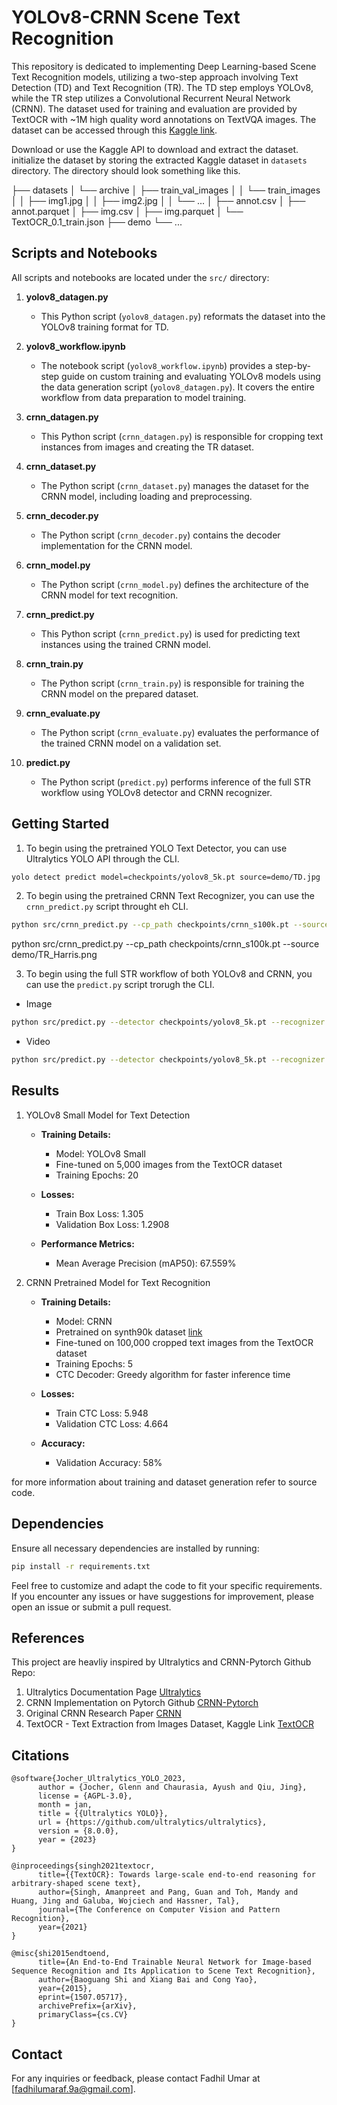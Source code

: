 # YOLOv8-CRNN Scene Text Recognition

This repository is dedicated to implementing Deep Learning-based Scene Text Recognition models, utilizing a two-step approach involving Text Detection (TD) and Text Recognition (TR). The TD step employs YOLOv8, while the TR step utilizes a Convolutional Recurrent Neural Network (CRNN). The dataset used for training and evaluation are provided by TextOCR with ~1M high quality word annotations on TextVQA images. The dataset can be accessed through this [Kaggle link](https://www.kaggle.com/datasets/robikscube/textocr-text-extraction-from-images-dataset).

Download or use the Kaggle API to download and extract the dataset. initialize the dataset by storing the extracted Kaggle dataset in `datasets` directory. The directory should look something like this.

├── datasets
│   └── archive
│       ├── train_val_images
│       │   └── train_images
│       │       ├── img1.jpg
│       │       ├── img2.jpg
│       │       └── ... 
│       ├── annot.csv
│       ├── annot.parquet
│       ├── img.csv
│       ├── img.parquet
│       └── TextOCR_0.1_train.json
├── demo
└── ...


## Scripts and Notebooks

All scripts and notebooks are located under the `src/` directory:

1. **yolov8_datagen.py**

   - This Python script (`yolov8_datagen.py`) reformats the dataset into the YOLOv8 training format for TD.

2. **yolov8_workflow.ipynb**

   - The notebook script (`yolov8_workflow.ipynb`) provides a step-by-step guide on custom training and evaluating YOLOv8 models using the data generation script (`yolov8_datagen.py`). It covers the entire workflow from data preparation to model training.

3. **crnn_datagen.py**

   - This Python script (`crnn_datagen.py`) is responsible for cropping text instances from images and creating the TR dataset.

4. **crnn_dataset.py**

   - The Python script (`crnn_dataset.py`) manages the dataset for the CRNN model, including loading and preprocessing.

5. **crnn_decoder.py**

   - The Python script (`crnn_decoder.py`) contains the decoder implementation for the CRNN model.

6. **crnn_model.py**

   - The Python script (`crnn_model.py`) defines the architecture of the CRNN model for text recognition.

7. **crnn_predict.py**

   - This Python script (`crnn_predict.py`) is used for predicting text instances using the trained CRNN model.

8. **crnn_train.py**

   - The Python script (`crnn_train.py`) is responsible for training the CRNN model on the prepared dataset.

9. **crnn_evaluate.py**

   - The Python script (`crnn_evaluate.py`) evaluates the performance of the trained CRNN model on a validation set.

10. **predict.py**

    - The Python script (`predict.py`) performs inference of the full STR workflow using YOLOv8 detector and CRNN recognizer.

## Getting Started

1. To begin using the pretrained YOLO Text Detector, you can use Ultralytics YOLO API through the CLI.
```bash 
yolo detect predict model=checkpoints/yolov8_5k.pt source=demo/TD.jpg
```

2. To begin using the pretrained CRNN Text Recognizer, you can use the `crnn_predict.py` script throught eh CLI.
```bash 
python src/crnn_predict.py --cp_path checkpoints/crnn_s100k.pt --source demo/TR_Harris.png
```
python src/crnn_predict.py --cp_path checkpoints/crnn_s100k.pt --source demo/TR_Harris.png

3. To begin using the full STR workflow of both YOLOv8 and CRNN, you can use the `predict.py` script trorugh the CLI.
  - Image
```bash 
python src/predict.py --detector checkpoints/yolov8_5k.pt --recognizer checkpoints/crnn_s100k.pt --source demo/TD.jpg
```
  - Video
```bash 
python src/predict.py --detector checkpoints/yolov8_5k.pt --recognizer checkpoints/crnn_s100k.pt --source demo/street.mp4
```

## Results 
1. YOLOv8 Small Model for Text Detection
   - **Training Details:**
      - Model: YOLOv8 Small
      - Fine-tuned on 5,000 images from the TextOCR dataset
      - Training Epochs: 20

   - **Losses:**
      - Train Box Loss: 1.305
      - Validation Box Loss: 1.2908

   - **Performance Metrics:**
      - Mean Average Precision (mAP50): 67.559%

2. CRNN Pretrained Model for Text Recognition

   - **Training Details:**
      - Model: CRNN
      - Pretrained on synth90k dataset [link](https://github.com/GitYCC/crnn-pytorch)
      - Fine-tuned on 100,000 cropped text images from the TextOCR dataset
      - Training Epochs: 5
      - CTC Decoder: Greedy algorithm for faster inference time

   - **Losses:**
      - Train CTC Loss: 5.948
      - Validation CTC Loss: 4.664

   - **Accuracy:**
      - Validation Accuracy: 58%

for more information about training and dataset generation refer to source code.

## Dependencies

Ensure all necessary dependencies are installed by running:

```bash
pip install -r requirements.txt
```

Feel free to customize and adapt the code to fit your specific requirements. If you encounter any issues or have suggestions for improvement, please open an issue or submit a pull request.

## References
This project are heavliy inspired by Ultralytics and CRNN-Pytorch Github Repo:
1. Ultralytics Documentation Page [Ultralytics](https://github.com/ultralytics/ultralytics)
2. CRNN Implementation on Pytorch Github [CRNN-Pytorch](https://github.com/GitYCC/crnn-pytorch)
3. Original CRNN Research Paper [CRNN](https://arxiv.org/abs/1507.05717)
4. TextOCR - Text Extraction from Images Dataset, Kaggle Link [TextOCR](https://www.kaggle.com/datasets/robikscube/textocr-text-extraction-from-images-dataset/data)

## Citations
```
@software{Jocher_Ultralytics_YOLO_2023,
      author = {Jocher, Glenn and Chaurasia, Ayush and Qiu, Jing},
      license = {AGPL-3.0},
      month = jan,
      title = {{Ultralytics YOLO}},
      url = {https://github.com/ultralytics/ultralytics},
      version = {8.0.0},
      year = {2023}
}

@inproceedings{singh2021textocr,
      title={{TextOCR}: Towards large-scale end-to-end reasoning for arbitrary-shaped scene text},
      author={Singh, Amanpreet and Pang, Guan and Toh, Mandy and Huang, Jing and Galuba, Wojciech and Hassner, Tal},
      journal={The Conference on Computer Vision and Pattern Recognition},
      year={2021}
}

@misc{shi2015endtoend,
      title={An End-to-End Trainable Neural Network for Image-based Sequence Recognition and Its Application to Scene Text Recognition}, 
      author={Baoguang Shi and Xiang Bai and Cong Yao},
      year={2015},
      eprint={1507.05717},
      archivePrefix={arXiv},
      primaryClass={cs.CV}
}
```
## Contact

For any inquiries or feedback, please contact Fadhil Umar at [[fadhilumaraf.9a@gmail.com](mailto:fadhilumaraf.9a@gmail.com)].
